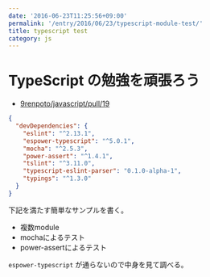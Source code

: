 ```yaml
---
date: '2016-06-23T11:25:56+09:00'
permalink: '/entry/2016/06/23/typescript-module-test/'
title: typescript test
category: js
---
```


# TypeScript の勉強を頑張ろう

- [9renpoto/javascript/pull/19](https://github.com/9renpoto/js/pull/19)

```json
{
  "devDependencies": {
    "eslint": "^2.13.1",
    "espower-typescript": "^5.0.1",
    "mocha": "^2.5.3",
    "power-assert": "^1.4.1",
    "tslint": "^3.11.0",
    "typescript-eslint-parser": "0.1.0-alpha-1",
    "typings": "^1.3.0"
  }
}
```

下記を満たす簡単なサンプルを書く。

- 複数module
- mochaによるテスト
- power-assertによるテスト

`espower-typescript` が通らないので中身を見て調べる。
